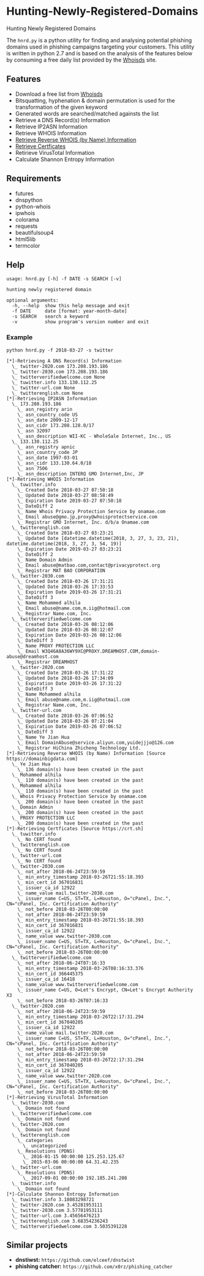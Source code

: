 # Hunting-Newly-Registered-Domains
Hunting Newly Registered Domains

The `hnrd.py` is a python utility for finding and analysing potential phishing domains used in phishing campaigns targeting your customers. This utility is written in python 2.7 and is based on the analysis of the features below by consuming a free daily list provided by the [Whoisds](https://whoisds.com/newly-registered-domains) site. 

## Features

* Download a free list from [Whoisds](https://whoisds.com/newly-registered-domains)
* Bitsquatting, hyphenation & domain permutation is used for the transformation of the given keyword
* Generated words are searched/matched againsts the list
* Retrieve `A` DNS Record(s) Information
* Retrieve IP2ASN Information
* Retrieve WHOIS Information
* [Retrieve Reverse WHOIS (by Name) Information](https://domainbigdata.com)
* [Retrieve Certficates](https://crt.sh)
* Retirieve VirusTotal Information
* Calculate Shannon Entropy Information

## Requirements

* futures
* dnspython
* python-whois
* ipwhois
* colorama
* requests
* beautifulsoup4
* html5lib
* termcolor

## Help

```
usage: hnrd.py [-h] -f DATE -s SEARCH [-v]

hunting newly registered domain

optional arguments:
  -h, --help  show this help message and exit
  -f DATE     date [format: year-month-date]
  -s SEARCH   search a keyword
  -v          show program's version number and exit
```

### Example

`python hnrd.py -f 2018-03-27 -s twitter`

```
[*]-Retrieving A DNS Record(s) Information
  \_ twitter-2020.com 173.208.193.186
  \_ twitter-2030.com 173.208.193.186
  \_ twitterverifiedwelcome.com None
  \_ tuwitter.info 133.130.112.25
  \_ twitter-url.com None
  \_ twitterenglish.com None
[*]-Retrieving IP2ASN Information
  \_ 173.208.193.186
    \_ asn_registry arin
    \_ asn_country_code US
    \_ asn_date 2009-12-17
    \_ asn_cidr 173.208.128.0/17
    \_ asn 32097
    \_ asn_description WII-KC - WholeSale Internet, Inc., US
  \_ 133.130.112.25
    \_ asn_registry apnic
    \_ asn_country_code JP
    \_ asn_date 1997-03-01
    \_ asn_cidr 133.130.64.0/18
    \_ asn 7506
    \_ asn_description INTERQ GMO Internet,Inc, JP
[*]-Retrieving WHOIS Information
  \_ tuwitter.info
    \_ Created Date 2018-03-27 07:50:18
    \_ Updated Date 2018-03-27 08:58:49
    \_ Expiration Date 2019-03-27 07:50:18
    \_ DateDiff 2
    \_ Name Whois Privacy Protection Service by onamae.com
    \_ Email abuse@gmo.jp,proxy@whoisprotectservice.com
    \_ Registrar GMO Internet, Inc. d/b/a Onamae.com
  \_ twitterenglish.com
    \_ Created Date 2018-03-27 03:23:21
    \_ Updated Date [datetime.datetime(2018, 3, 27, 3, 23, 21), datetime.datetime(2018, 3, 27, 3, 54, 19)]
    \_ Expiration Date 2019-03-27 03:23:21
    \_ DateDiff 2
    \_ Name Domain Admin
    \_ Email abuse@matbao.com,contact@privacyprotect.org
    \_ Registrar MAT BAO CORPORATION
  \_ twitter-2030.com
    \_ Created Date 2018-03-26 17:31:21
    \_ Updated Date 2018-03-26 17:33:53
    \_ Expiration Date 2019-03-26 17:31:21
    \_ DateDiff 3
    \_ Name Mohammed alhila
    \_ Email abuse@name.com,m.iig@hotmail.com
    \_ Registrar Name.com, Inc.
  \_ twitterverifiedwelcome.com
    \_ Created Date 2018-03-26 08:12:06
    \_ Updated Date 2018-03-26 08:12:07
    \_ Expiration Date 2019-03-26 08:12:06
    \_ DateDiff 3
    \_ Name PROXY PROTECTION LLC
    \_ Email W3Q46A8A36WY9XC@PROXY.DREAMHOST.COM,domain-abuse@dreamhost.com
    \_ Registrar DREAMHOST
  \_ twitter-2020.com
    \_ Created Date 2018-03-26 17:31:22
    \_ Updated Date 2018-03-26 17:34:09
    \_ Expiration Date 2019-03-26 17:31:22
    \_ DateDiff 3
    \_ Name Mohammed alhila
    \_ Email abuse@name.com,m.iig@hotmail.com
    \_ Registrar Name.com, Inc.
  \_ twitter-url.com
    \_ Created Date 2018-03-26 07:06:52
    \_ Updated Date 2018-03-26 07:21:04
    \_ Expiration Date 2019-03-26 07:06:52
    \_ DateDiff 3
    \_ Name Ye Jian Hua
    \_ Email DomainAbuse@service.aliyun.com,yuidejjjo@126.com
    \_ Registrar HiChina Zhicheng Technology Ltd.
[*]-Retrieving Reverse WHOIS (by Name) Information [Source https://domainbigdata.com]
  \_ Ye Jian Hua
    \_ 136 domain(s) have been created in the past
  \_ Mohammed alhila
    \_ 110 domain(s) have been created in the past
  \_ Mohammed alhila
    \_ 110 domain(s) have been created in the past
  \_ Whois Privacy Protection Service by onamae.com
    \_ 200 domain(s) have been created in the past
  \_ Domain Admin
    \_ 200 domain(s) have been created in the past
  \_ PROXY PROTECTION LLC
    \_ 200 domain(s) have been created in the past
[*]-Retrieving Certficates [Source https://crt.sh]
  \_ tuwitter.info
    \_ No CERT found
  \_ twitterenglish.com
    \_ No CERT found
  \_ twitter-url.com
    \_ No CERT found
  \_ twitter-2030.com
    \_ not_after 2018-06-24T23:59:59
    \_ min_entry_timestamp 2018-03-26T21:55:18.393
    \_ min_cert_id 367016831
    \_ issuer_ca_id 12922
    \_ name_value mail.twitter-2030.com
    \_ issuer_name C=US, ST=TX, L=Houston, O="cPanel, Inc.", CN="cPanel, Inc. Certification Authority"
    \_ not_before 2018-03-26T00:00:00
    \_ not_after 2018-06-24T23:59:59
    \_ min_entry_timestamp 2018-03-26T21:55:18.393
    \_ min_cert_id 367016831
    \_ issuer_ca_id 12922
    \_ name_value www.twitter-2030.com
    \_ issuer_name C=US, ST=TX, L=Houston, O="cPanel, Inc.", CN="cPanel, Inc. Certification Authority"
    \_ not_before 2018-03-26T00:00:00
  \_ twitterverifiedwelcome.com
    \_ not_after 2018-06-24T07:16:33
    \_ min_entry_timestamp 2018-03-26T08:16:33.376
    \_ min_cert_id 366445375
    \_ issuer_ca_id 16418
    \_ name_value www.twitterverifiedwelcome.com
    \_ issuer_name C=US, O=Let's Encrypt, CN=Let's Encrypt Authority X3
    \_ not_before 2018-03-26T07:16:33
  \_ twitter-2020.com
    \_ not_after 2018-06-24T23:59:59
    \_ min_entry_timestamp 2018-03-26T22:17:31.294
    \_ min_cert_id 367040205
    \_ issuer_ca_id 12922
    \_ name_value mail.twitter-2020.com
    \_ issuer_name C=US, ST=TX, L=Houston, O="cPanel, Inc.", CN="cPanel, Inc. Certification Authority"
    \_ not_before 2018-03-26T00:00:00
    \_ not_after 2018-06-24T23:59:59
    \_ min_entry_timestamp 2018-03-26T22:17:31.294
    \_ min_cert_id 367040205
    \_ issuer_ca_id 12922
    \_ name_value www.twitter-2020.com
    \_ issuer_name C=US, ST=TX, L=Houston, O="cPanel, Inc.", CN="cPanel, Inc. Certification Authority"
    \_ not_before 2018-03-26T00:00:00
[*]-Retrieving VirusTotal Information
  \_ twitter-2030.com
    \_ Domain not found
  \_ twitterverifiedwelcome.com
    \_ Domain not found
  \_ twitter-2020.com
    \_ Domain not found
  \_ twitterenglish.com
    \_ categories
      \_ uncategorized
    \_ Resolutions (PDNS)
      \_ 2016-01-15 00:00:00 125.253.125.67
      \_ 2015-03-06 00:00:00 64.31.42.235
  \_ twitter-url.com
    \_ Resolutions (PDNS)
      \_ 2017-09-01 00:00:00 192.185.241.208
  \_ tuwitter.info
    \_ Domain not found
[*]-Calculate Shannon Entropy Information
  \_ tuwitter.info 3.18083298721
  \_ twitter-2020.com 3.45281953111
  \_ twitter-2030.com 3.57781953111
  \_ twitter-url.com 3.45656476213
  \_ twitterenglish.com 3.68354236243
  \_ twitterverifiedwelcome.com 3.5035391228
```

## Similar projects

* **dnstiwst:** `https://github.com/elceef/dnstwist`
* **phishing catcher:** `https://github.com/x0rz/phishing_catcher` 

